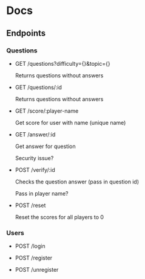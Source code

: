 # Docs

## Endpoints

### Questions 

- GET /questions?difficulty={}&topic={}
    
    Returns questions without answers
- GET /questions/:id
    
    Returns questions without answers
- GET /score/:player-name
    
    Get score for user with name (unique name)
- GET /answer/:id
    
    Get answer for question
    
    Security issue?

- POST /verify/:id
    
    Checks the question answer (pass in question id)
    
    Pass in player name?
- POST /reset
    
    Reset the scores for all players to 0

### Users
- POST /login

- POST /register

- POST /unregister